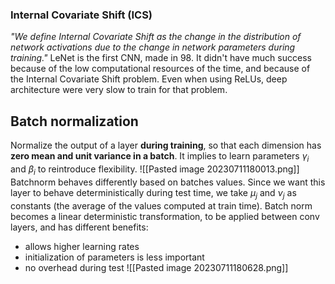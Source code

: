### Internal Covariate Shift (ICS)
_"We define Internal Covariate Shift as the change in the distribution of network activations due to the change in network parameters during training."_
LeNet is the first CNN, made in 98. It didn't have much success because of the low computational resources of the time, and because of the Internal Covariate Shift problem.
Even when using ReLUs, deep architecture were very slow to train for that problem.
## Batch normalization
Normalize the output of a layer **during training**, so that each dimension has **zero mean and unit variance in a batch**.
It implies to learn parameters $\gamma_{i}$ and $\beta_i$ to reintroduce flexibility.
![[Pasted image 20230711180013.png]]
Batchnorm behaves differently based on batches values. Since we want this layer to behave deterministically during test time, we take $\mu_j$ and $\nu_j$ as constants (the average of the values computed at train time). Batch norm becomes a linear deterministic transformation, to be applied between conv layers, and has different benefits:
- allows higher learning rates
- initialization of parameters is less important
- no overhead during test
![[Pasted image 20230711180628.png]]
